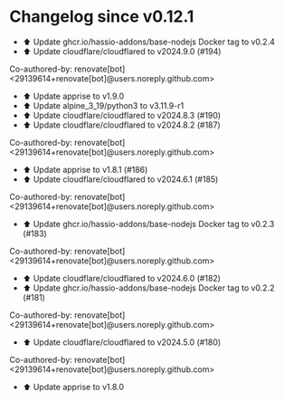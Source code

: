 # Changelog since v0.12.1
- ⬆️ Update ghcr.io/hassio-addons/base-nodejs Docker tag to v0.2.4 
- ⬆️ Update cloudflare/cloudflared to v2024.9.0 (#194)

Co-authored-by: renovate[bot] <29139614+renovate[bot]@users.noreply.github.com> 
- ⬆️ Update apprise to v1.9.0 
- ⬆️ Update alpine_3_19/python3 to v3.11.9-r1 
- ⬆️ Update cloudflare/cloudflared to v2024.8.3 (#190) 
- ⬆️ Update cloudflare/cloudflared to v2024.8.2 (#187)

Co-authored-by: renovate[bot] <29139614+renovate[bot]@users.noreply.github.com> 
- ⬆️ Update apprise to v1.8.1 (#186) 
- ⬆️ Update cloudflare/cloudflared to v2024.6.1 (#185)

Co-authored-by: renovate[bot] <29139614+renovate[bot]@users.noreply.github.com> 
- ⬆️ Update ghcr.io/hassio-addons/base-nodejs Docker tag to v0.2.3 (#183)

Co-authored-by: renovate[bot] <29139614+renovate[bot]@users.noreply.github.com> 
- ⬆️ Update cloudflare/cloudflared to v2024.6.0 (#182) 
- ⬆️ Update ghcr.io/hassio-addons/base-nodejs Docker tag to v0.2.2 (#181)

Co-authored-by: renovate[bot] <29139614+renovate[bot]@users.noreply.github.com> 
- ⬆️ Update cloudflare/cloudflared to v2024.5.0 (#180)

Co-authored-by: renovate[bot] <29139614+renovate[bot]@users.noreply.github.com> 
- ⬆️ Update apprise to v1.8.0 
